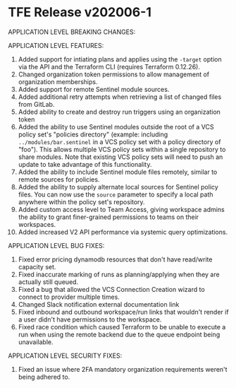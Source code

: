 # TFE Release v202006-1


APPLICATION LEVEL BREAKING CHANGES:



APPLICATION LEVEL FEATURES:

1. Added support for intiating plans and applies using the `-target` option via the API and the Terraform CLI (requires Terraform 0.12.26).
1. Changed organization token permissions to allow management of organization memberships.
1. Added support for remote Sentinel module sources.
1. Added additional retry attempts when retrieving a list of changed files from GitLab.
1. Added ability to create and destroy run triggers using an organization token
1. Added the ability to use Sentinel modules outside the root of a VCS policy set's "policies directory" (example: including `../modules/bar.sentinel` in a VCS policy set with a policy directory of "foo"). This allows multiple VCS policy sets within a single repository to share modules. Note that existing VCS policy sets will need to push an update to take advantage of this functionality.
1. Added the ability to include Sentinel module files remotely, similar to remote sources for policies.
1. Added the ability to supply alternate local sources for Sentinel policy files. You can now use the `source` parameter to specify a local path anywhere within the policy set's repository.
1. Added custom access level to Team Access, giving workspace admins the ability to grant finer-grained permissions to teams on their workspaces.
1. Added increased V2 API performance via systemic query optimizations.


APPLICATION LEVEL BUG FIXES:

1. Fixed error pricing dynamodb resources that don't have read/write capacity set.
1. Fixed inaccurate marking of runs as planning/applying when they are actually still queued.
1. Fixed a bug that allowed the VCS Connection Creation wizard to connect to provider multiple times.
1. Changed Slack notification external documentation link
1. Fixed inbound and outbound workspace/run links that wouldn't render if a user didn't have permissions to the workspace.
1. Fixed race condition which caused Terraform to be unable to execute a run when using the remote backend due to the queue endpoint being unavailable.

APPLICATION LEVEL SECURITY FIXES:

1. Fixed an issue where 2FA mandatory organization requirements weren't being adhered to.

